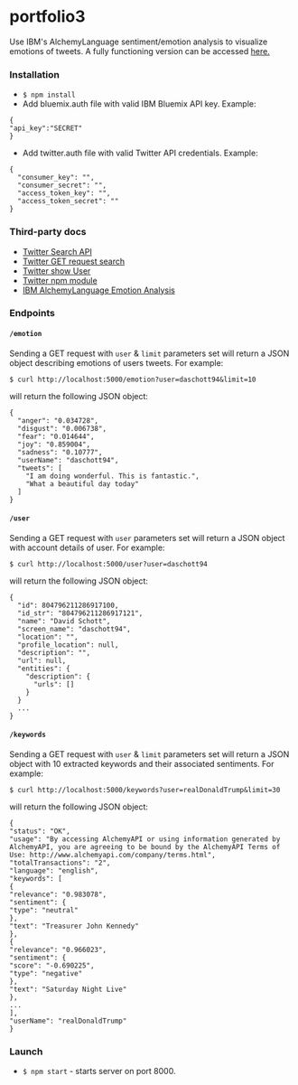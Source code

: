# portfolio3
Use IBM's AlchemyLanguage sentiment/emotion analysis to visualize emotions of tweets.
A fully functioning version can be accessed [here.](http://radiant-woodland-82478.herokuapp.com/)

### Installation

* `$ npm install`
* Add bluemix.auth file with valid IBM Bluemix API key. Example:
```
{
"api_key":"SECRET"
}
```

* Add twitter.auth file with valid Twitter API credentials. Example:
```
{
  "consumer_key": "",
  "consumer_secret": "",
  "access_token_key": "",
  "access_token_secret": ""
}
```

### Third-party docs
* [Twitter Search API](https://dev.twitter.com/rest/public/search)
* [Twitter GET request search](https://dev.twitter.com/rest/reference/get/search/tweets)
* [Twitter show User](https://dev.twitter.com/rest/reference/get/users/show)
* [Twitter npm module](https://www.npmjs.com/package/twitter)
* [IBM AlchemyLanguage Emotion Analysis](http://www.ibm.com/watson/developercloud/alchemy-language/api/v1/?node#emotion_analysis)

### Endpoints

#### `/emotion`
Sending a GET request with `user` & `limit` parameters set will return a JSON object describing emotions of users tweets.
For example:
```
$ curl http://localhost:5000/emotion?user=daschott94&limit=10
```
will return the following JSON object:
```
{
  "anger": "0.034728",
  "disgust": "0.006738",
  "fear": "0.014644",
  "joy": "0.859004",
  "sadness": "0.10777",
  "userName": "daschott94",
  "tweets": [
    "I am doing wonderful. This is fantastic.",
    "What a beautiful day today"
  ]
}
```

#### `/user`
Sending a GET request with `user` parameters set will return a JSON object with account details of user.
For example:
```
$ curl http://localhost:5000/user?user=daschott94
```
will return the following JSON object:
```
{
  "id": 804796211286917100,
  "id_str": "804796211286917121",
  "name": "David Schott",
  "screen_name": "daschott94",
  "location": "",
  "profile_location": null,
  "description": "",
  "url": null,
  "entities": {
    "description": {
      "urls": []
    }
  }
  ...
}
```
#### `/keywords`
Sending a GET request with `user` & `limit` parameters set will return a JSON object with 10 extracted keywords and their associated sentiments.
For example:
```
$ curl http://localhost:5000/keywords?user=realDonaldTrump&limit=30
```

will return the following JSON object:

```
{
"status": "OK",
"usage": "By accessing AlchemyAPI or using information generated by AlchemyAPI, you are agreeing to be bound by the AlchemyAPI Terms of Use: http://www.alchemyapi.com/company/terms.html",
"totalTransactions": "2",
"language": "english",
"keywords": [
{
"relevance": "0.983078",
"sentiment": {
"type": "neutral"
},
"text": "Treasurer John Kennedy"
},
{
"relevance": "0.966023",
"sentiment": {
"score": "-0.690225",
"type": "negative"
},
"text": "Saturday Night Live"
},
...
],
"userName": "realDonaldTrump"
}
```

### Launch

* `$ npm start` - starts server on port 8000.